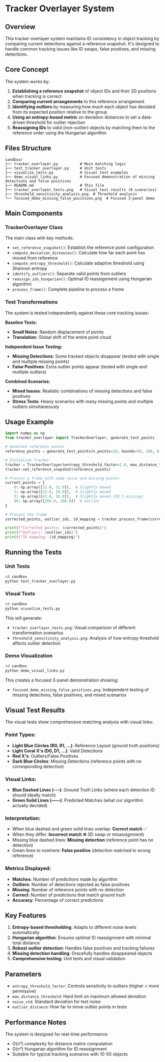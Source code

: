 # Tracker Overlayer System

## Overview

This tracker overlayer system maintains ID consistency in object tracking by comparing current detections against a reference snapshot. It's designed to handle common tracking issues like ID swaps, false positives, and missing detections.

## Core Concept

The system works by:

1. **Establishing a reference snapshot** of object IDs and their 2D positions when tracking is correct
2. **Comparing current arrangements** to this reference arrangement  
3. **Identifying outliers** by measuring how much each object has deviated from its expected position relative to the group
4. **Using an entropy-based metric** on deviation distances to set a data-driven threshold for outlier rejection
5. **Reassigning IDs** to valid (non-outlier) objects by matching them to the reference order using the Hungarian algorithm

## Files Structure

```
sandbox/
├── tracker_overlayer.py          # Main matching logic
├── test_tracker_overlayer.py     # Unit tests
├── visualize_tests.py            # Visual test examples
├── demo_visual_links.py          # Focused demonstration of missing detections and false positives
├── README.md                     # This file
├── tracker_overlayer_tests.png   # Visual test results (8 scenarios)
├── threshold_sensitivity_analysis.png  # Threshold analysis
└── focused_demo_missing_false_positives.png  # Focused 3-panel demo
```

## Main Components

### TrackerOverlayer Class

The main class with key methods:

- `set_reference_snapshot()`: Establish the reference point configuration
- `compute_deviation_distances()`: Calculate how far each point has moved from reference
- `compute_entropy_threshold()`: Calculate adaptive threshold using Shannon entropy
- `identify_outliers()`: Separate valid points from outliers
- `reassign_ids_hungarian()`: Optimal ID reassignment using Hungarian algorithm
- `process_frame()`: Complete pipeline to process a frame

### Test Transformations

The system is tested independently against these core tracking issues:

**Baseline Tests:**
- **Small Noise**: Random displacement of points
- **Translation**: Global shift of the entire point cloud

**Independent Issue Testing:**
- **Missing Detections**: Some tracked objects disappear (tested with single and multiple missing points)
- **False Positives**: Extra outlier points appear (tested with single and multiple outliers)

**Combined Scenarios:**
- **Mixed Issues**: Realistic combinations of missing detections and false positives
- **Stress Tests**: Heavy scenarios with many missing points and multiple outliers simultaneously

## Usage Example

```python
import numpy as np
from tracker_overlayer import TrackerOverlayer, generate_test_points

# Generate reference points
reference_points = generate_test_points(n_points=10, bounds=(0, 100, 0, 100))

# Initialize tracker
tracker = TrackerOverlayer(entropy_threshold_factor=2.0, max_distance_threshold=50.0)
tracker.set_reference_snapshot(reference_points)

# Process a frame with some noise and missing points
current_points = {
    0: np.array([12.0, 11.0]),  # Slightly moved
    1: np.array([22.0, 19.0]),  # Slightly moved  
    3: np.array([41.0, 26.0]),  # Slightly moved (ID 2 missing)
    99: np.array([200.0, 200.0])  # Outlier
}

# Process the frame
corrected_points, outlier_ids, id_mapping = tracker.process_frame(current_points)

print(f"Corrected points: {corrected_points}")
print(f"Outliers: {outlier_ids}")
print(f"ID mapping: {id_mapping}")
```

## Running the Tests

### Unit Tests
```bash
cd sandbox
python test_tracker_overlayer.py
```

### Visual Tests
```bash
cd sandbox
python visualize_tests.py
```

This will generate:
- `tracker_overlayer_tests.png`: Visual comparison of different transformation scenarios
- `threshold_sensitivity_analysis.png`: Analysis of how entropy threshold affects outlier detection

### Demo Visualization
```bash
cd sandbox
python demo_visual_links.py
```

This creates a focused 3-panel demonstration showing:
- `focused_demo_missing_false_positives.png`: Independent testing of missing detections, false positives, and mixed scenarios

## Visual Test Results

The visual tests show comprehensive matching analysis with visual links:

### Point Types:
- **Light Blue Circles (R0, R1, ...)**: Reference Layout (ground truth positions)
- **Light Coral X's (D0, D1, ...)**: Valid Detections
- **Red X's**: Outliers/False Positives  
- **Dark Blue Circles**: Missing Detections (reference points with no corresponding detection)

### Visual Links:
- **Blue Dashed Lines (---)**: Ground Truth Links (where each detection ID should ideally match)
- **Green Solid Lines (——)**: Predicted Matches (what our algorithm actually decided)

### Interpretation:
- When blue dashed and green solid lines overlap: **Correct match** ✅
- When they differ: **Incorrect match** ❌ (ID swap or misassignment)
- Missing blue dashed lines: **Missing detection** (reference point has no detection)
- Green lines to nowhere: **False positive** (detection matched to wrong reference)

### Metrics Displayed:
- **Matches**: Number of predictions made by algorithm
- **Outliers**: Number of detections rejected as false positives
- **Missing**: Number of reference points with no detection
- **Correct**: Number of predictions that match ground truth
- **Accuracy**: Percentage of correct predictions

## Key Features

1. **Entropy-based thresholding**: Adapts to different noise levels automatically
2. **Hungarian algorithm**: Ensures optimal ID reassignment with minimal total distance
3. **Robust outlier detection**: Handles false positives and tracking failures
4. **Missing detection handling**: Gracefully handles disappeared objects
5. **Comprehensive testing**: Unit tests and visual validation

## Parameters

- `entropy_threshold_factor`: Controls sensitivity to outliers (higher = more permissive)
- `max_distance_threshold`: Hard limit on maximum allowed deviation
- `noise_std`: Standard deviation for test noise
- `outlier_distance`: How far to move outlier points in tests

## Performance Notes

The system is designed for real-time performance:
- O(n²) complexity for distance matrix computation
- O(n³) Hungarian algorithm for ID reassignment  
- Suitable for typical tracking scenarios with 10-50 objects 